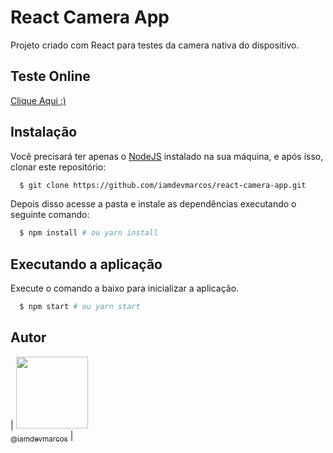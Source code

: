 # React Camera App

Projeto criado com React para testes da camera nativa do dispositivo.

## Teste Online

[Clique Aqui :)](https://camera-app.vercel.app/)

## Instalação

Você precisará ter apenas o [NodeJS](https://nodejs.org) instalado na sua máquina, e após isso, clonar este repositório:

```sh
  $ git clone https://github.com/iamdevmarcos/react-camera-app.git
```

Depois disso acesse a pasta e instale as dependências executando o seguinte comando:

```sh
  $ npm install # ou yarn install
```

## Executando a aplicação

Execute o comando a baixo para inicializar a aplicação.

```sh
  $ npm start # ou yarn start
```

## Autor

| [<img src="https://avatars.githubusercontent.com/u/92524722?v=4" width=115><br><sub>@iamdevmarcos</sub>](https://github.com/iamdevmarcos) |
